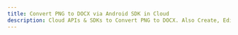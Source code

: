 ---title: Convert PNG to DOCX via Android SDK in Clouddescription: Cloud APIs & SDKs to Convert PNG to DOCX. Also Create, Edit & Render Microsoft Word & OpenOffice documents in the Cloud.---